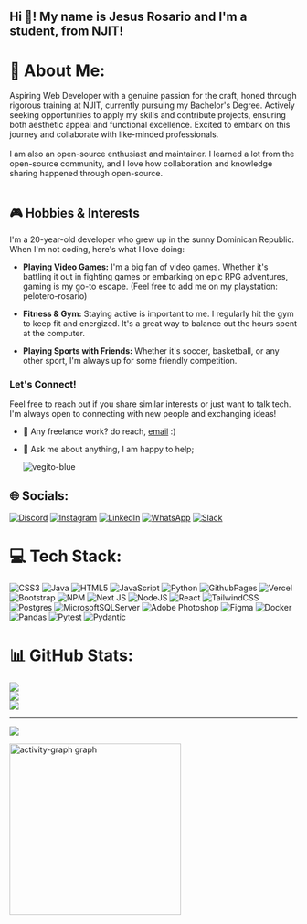 <h2 align="left">Hi 👋! My name is Jesus Rosario and I'm a student, from NJIT!</h2>

# 💫 About Me:
Aspiring Web Developer with a genuine passion for the craft, honed through rigorous training at NJIT, currently pursuing my Bachelor's Degree. Actively seeking opportunities to apply my skills and contribute projects, ensuring both aesthetic appeal and functional excellence. Excited to embark on this journey and collaborate with like-minded professionals. <br><br>I am also an open-source enthusiast and maintainer. I learned a lot from the open-source community, and I love how collaboration and knowledge sharing happened through open-source.<br><br>

## 🎮 Hobbies & Interests

I'm a 20-year-old developer who grew up in the sunny Dominican Republic. When I'm not coding, here's what I love doing:

- **Playing Video Games:** I'm a big fan of video games. Whether it's battling it out in fighting games or embarking on epic RPG adventures, gaming is my go-to escape. (Feel free to add me on my playstation: pelotero-rosario)

- **Fitness & Gym:** Staying active is important to me. I regularly hit the gym to keep fit and energized. It's a great way to balance out the hours spent at the computer.

- **Playing Sports with Friends:** Whether it's soccer, basketball, or any other sport, I'm always up for some friendly competition.

### Let's Connect!

Feel free to reach out if you share similar interests or just want to talk tech. I'm always open to connecting with new people and exchanging ideas!


- 💼 Any freelance work? do reach, [email](mailto:adonisrv4905@gmail.com) :)
- 💬 Ask me about anything, I am happy to help;

  ![vegito-blue](https://github.com/jar285/jar285/assets/114256420/a06f2474-508e-44ce-ac4d-722115ba0d87)



## 🌐 Socials:
[![Discord](https://img.shields.io/badge/Discord-%237289DA.svg?logo=discord&logoColor=white)](https://discord.gg/discordapp.com/users/351827249697128469) [![Instagram](https://img.shields.io/badge/Instagram-%23E4405F.svg?logo=Instagram&logoColor=white)](https://instagram.com/jesus_rosarioav) [![LinkedIn](https://img.shields.io/badge/LinkedIn-%230077B5.svg?logo=linkedin&logoColor=white)](https://linkedin.com/in/https://www.linkedin.com/in/jesus-adonis-rosario-vargas-371508255) 
[![WhatsApp](https://img.shields.io/badge/WhatsApp--green?style=flat&logo=WhatsApp&logoColor=white&labelColor=%23128c7e&color=%23128c7e)](https://wa.link/3w36c9)
[![Slack](https://img.shields.io/badge/Slack--4A154B?style=flat&logo=Slack&logoColor=white&labelColor=%234A154B)](https://jesusrosarioworkspace.slack.com)






# 💻 Tech Stack:
![CSS3](https://img.shields.io/badge/css3-%231572B6.svg?style=for-the-badge&logo=css3&logoColor=white) ![Java](https://img.shields.io/badge/java-%23ED8B00.svg?style=for-the-badge&logo=openjdk&logoColor=white) ![HTML5](https://img.shields.io/badge/html5-%23E34F26.svg?style=for-the-badge&logo=html5&logoColor=white) ![JavaScript](https://img.shields.io/badge/javascript-%23323330.svg?style=for-the-badge&logo=javascript&logoColor=%23F7DF1E) ![Python](https://img.shields.io/badge/python-3670A0?style=for-the-badge&logo=python&logoColor=ffdd54) ![GithubPages](https://img.shields.io/badge/github%20pages-121013?style=for-the-badge&logo=github&logoColor=white) ![Vercel](https://img.shields.io/badge/vercel-%23000000.svg?style=for-the-badge&logo=vercel&logoColor=white) ![Bootstrap](https://img.shields.io/badge/bootstrap-%238511FA.svg?style=for-the-badge&logo=bootstrap&logoColor=white) ![NPM](https://img.shields.io/badge/NPM-%23CB3837.svg?style=for-the-badge&logo=npm&logoColor=white) ![Next JS](https://img.shields.io/badge/Next-black?style=for-the-badge&logo=next.js&logoColor=white) ![NodeJS](https://img.shields.io/badge/node.js-6DA55F?style=for-the-badge&logo=node.js&logoColor=white) ![React](https://img.shields.io/badge/react-%2320232a.svg?style=for-the-badge&logo=react&logoColor=%2361DAFB) ![TailwindCSS](https://img.shields.io/badge/tailwindcss-%2338B2AC.svg?style=for-the-badge&logo=tailwind-css&logoColor=white) ![Postgres](https://img.shields.io/badge/postgres-%23316192.svg?style=for-the-badge&logo=postgresql&logoColor=white) ![MicrosoftSQLServer](https://img.shields.io/badge/Microsoft%20SQL%20Server-CC2927?style=for-the-badge&logo=microsoft%20sql%20server&logoColor=white) ![Adobe Photoshop](https://img.shields.io/badge/adobe%20photoshop-%2331A8FF.svg?style=for-the-badge&logo=adobe%20photoshop&logoColor=white) ![Figma](https://img.shields.io/badge/figma-%23F24E1E.svg?style=for-the-badge&logo=figma&logoColor=white) ![Docker](https://img.shields.io/badge/docker-%230db7ed.svg?style=for-the-badge&logo=docker&logoColor=white) ![Pandas](https://img.shields.io/badge/Pandas--white?style=for-the-badge&logo=Pandas&labelColor=%23a163cc&color=%23a163cc) ![Pytest](https://img.shields.io/badge/Pytest--blank?style=for-the-badge&logo=Pytest&color=%23545454) ![Pydantic](https://img.shields.io/badge/Pydantic--white?style=for-the-badge&logo=Pydantic&logoColor=%23e92063&labelColor=%232b3643&color=%232b3643)

# 📊 GitHub Stats:
![](https://github-readme-stats.vercel.app/api?username=jar285&theme=default&hide_border=false&include_all_commits=true&count_private=false)<br/>
![](https://github-readme-streak-stats.herokuapp.com/?user=jar285&theme=default&hide_border=false)<br/>
![](https://github-readme-stats.vercel.app/api/top-langs/?username=jar285&theme=default&hide_border=false&include_all_commits=true&count_private=false&layout=compact)

---

![](https://komarev.com/ghpvc/?username=jar285&color=yellow)

  <img src="https://github-readme-activity-graph.vercel.app/graph?username=jar285&radius=16&theme=github&area=true&order=5" height="300" alt="activity-graph graph" />




<!-- Proudly created with GPRM ( https://gprm.itsvg.in ) -->


